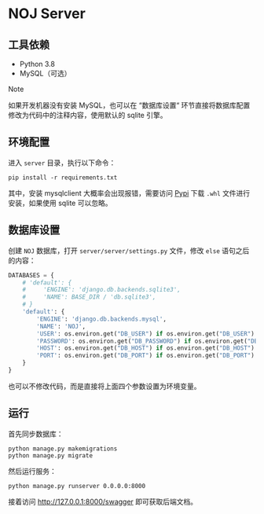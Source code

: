 # NOJ Server

## 工具依赖

- Python 3.8
- MySQL（可选）

> [!NOTE]
>
> 如果开发机器没有安装 MySQL，也可以在 “数据库设置“ 环节直接将数据库配置修改为代码中的注释内容，使用默认的 sqlite 引擎。

## 环境配置

进入 `server` 目录，执行以下命令：

```
pip install -r requirements.txt
```

其中，安装 mysqlclient 大概率会出现报错，需要访问 [Pypi](https://pypi.org/project/mysqlclient/) 下载 `.whl` 文件进行安装，如果使用 sqlite 可以忽略。

## 数据库设置

创建 `NOJ` 数据库，打开 `server/server/settings.py` 文件，修改 `else` 语句之后的内容：

```python
DATABASES = {
    # 'default': {
    #     'ENGINE': 'django.db.backends.sqlite3',
    #     'NAME': BASE_DIR / 'db.sqlite3',
    # }
    'default': {
        'ENGINE': 'django.db.backends.mysql',
        'NAME': 'NOJ',
        'USER': os.environ.get("DB_USER") if os.environ.get("DB_USER") else 'root',
        'PASSWORD': os.environ.get("DB_PASSWORD") if os.environ.get("DB_PASSWORD") else 'dbpasswd',
        'HOST': os.environ.get("DB_HOST") if os.environ.get("DB_HOST") else 'localhost',
        'PORT': os.environ.get("DB_PORT") if os.environ.get("DB_PORT") else 3306,
    }
}
```

也可以不修改代码，而是直接将上面四个参数设置为环境变量。

## 运行

首先同步数据库：

```
python manage.py makemigrations
python manage.py migrate
```

然后运行服务：

```
python manage.py runserver 0.0.0.0:8000
```

接着访问 http://127.0.0.1:8000/swagger 即可获取后端文档。
